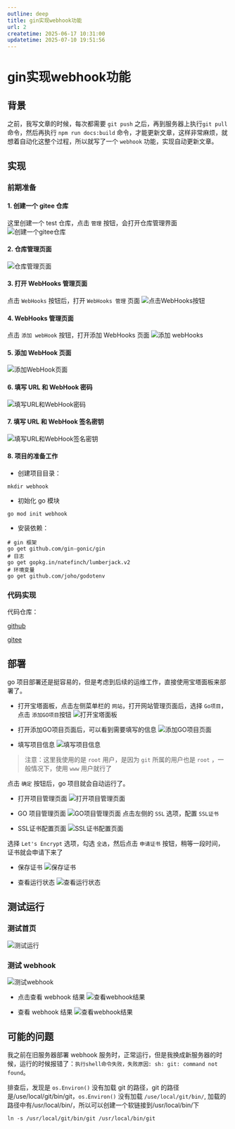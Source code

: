```yaml
---
outline: deep
title: gin实现webhook功能
url: 2
createtime: 2025-06-17 10:31:00
updatetime: 2025-07-10 19:51:56
---
```


# gin实现webhook功能

## 背景
之前，我写文章的时候，每次都需要 `git push` 之后，再到服务器上执行`git pull`命令，然后再执行 `npm run docs:build` 命令，才能更新文章，这样非常麻烦，就想着自动化这整个过程，所以就写了一个 `webhook` 功能，实现自动更新文章。

## 实现
### 前期准备
#### 1. 创建一个 gitee 仓库
这里创建一个 test 仓库，点击 `管理` 按钮，会打开仓库管理界面
![创建一个gitee仓库](/uploads/2025/06/17/1.png)

#### 2. 仓库管理页面
![仓库管理页面](/uploads/2025/06/17/2.png)

#### 3. 打开 WebHooks 管理页面
点击 `WebHooks` 按钮后，打开 `WebHooks 管理` 页面
![点击WebHooks按钮](/uploads/2025/06/17/3.png)

#### 4. WebHooks 管理页面
点击 `添加 webHook` 按钮，打开添加 WebHooks 页面
![添加 webHooks](/uploads/2025/06/17/4.png)

#### 5. 添加 WebHook 页面
![添加WebHook页面](/uploads/2025/06/17/5.png)

#### 6. 填写 URL 和 WebHook 密码
![填写URL和WebHook密码](/uploads/2025/06/17/6.png)

#### 7. 填写 URL 和 WebHook 签名密钥
![填写URL和WebHook签名密钥](/uploads/2025/06/17/7.png)

#### 8. 项目的准备工作
- 创建项目目录：
```shell
mkdir webhook
```

- 初始化 go 模块
```shell
go mod init webhook
```

- 安装依赖：
```shell
# gin 框架
go get github.com/gin-gonic/gin
# 日志
go get gopkg.in/natefinch/lumberjack.v2
# 环境变量
go get github.com/joho/godotenv
```

### 代码实现
代码仓库：

[github](https://github.com/shenlink/webhook-go) 

[gitee](https://gitee.com/shenlink/webhook-go)

## 部署
go 项目部署还是挺容易的，但是考虑到后续的运维工作，直接使用宝塔面板来部署了。
- 打开宝塔面板，点击左侧菜单栏的 `网站`，打开网站管理页面后，选择 `Go项目`，点击 `添加GO项目`按钮
![打开宝塔面板](/uploads/2025/06/17/8.png)

- 打开添加GO项目页面后，可以看到需要填写的信息
![添加GO项目页面](/uploads/2025/06/17/9.png)

- 填写项目信息
![填写项目信息](/uploads/2025/06/17/10.png)
> 注意：这里我使用的是 `root` 用户，是因为 `git` 所属的用户也是 `root` ，一般情况下，使用 `www` 用户就行了

点击 `确定` 按钮后，go 项目就会自动运行了。

- 打开项目管理页面
![打开项目管理页面](/uploads/2025/06/17/11.png)

- GO 项目管理页面
![GO项目管理页面](/uploads/2025/06/17/12.png)
点击左侧的 `SSL` 选项，配置 `SSL证书` 

- SSL证书配置页面
![SSL证书配置页面](/uploads/2025/06/17/13.png)

选择 `Let's Encrypt` 选项，勾选 `全选`，然后点击 `申请证书` 按钮，稍等一段时间，证书就会申请下来了

- 保存证书
![保存证书](/uploads/2025/06/17/14.png)

- 查看运行状态
![查看运行状态](/uploads/2025/06/17/15.png)

## 测试运行
### 测试首页
![测试运行](/uploads/2025/06/17/16.png)

### 测试 webhook
![测试webhook](/uploads/2025/06/17/17.png)

- 点击查看 webhook 结果
![查看webhook结果](/uploads/2025/06/17/18.png)

- 查看 webhook 结果
![查看webhook结果](/uploads/2025/06/17/19.png)

## 可能的问题
我之前在旧服务器部署 webhook 服务时，正常运行，但是我换成新服务器的时候，运行的时候报错了：`执行shell命令失败，失败原因: sh: git: command not found`。

排查后，发现是 `os.Environ()` 没有加载 git 的路径，git 的路径是/use/local/git/bin/git，`os.Environ()` 没有加载 `/use/local/git/bin/`, 加载的路径中有/usr/local/bin/，所以可以创建一个软链接到/usr/local/bin/下
```shell
ln -s /usr/local/git/bin/git /usr/local/bin/git
```